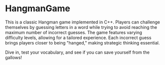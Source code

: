 # HangmanGame
This is a classic Hangman game implemented in C++. Players can challenge themselves by guessing letters in a word while trying to avoid reaching the maximum number of incorrect guesses. The game features varying difficulty levels, allowing for a tailored experience. Each incorrect guess brings players closer to being "hanged," making strategic thinking essential.

Dive in, test your vocabulary, and see if you can save yourself from the gallows!
